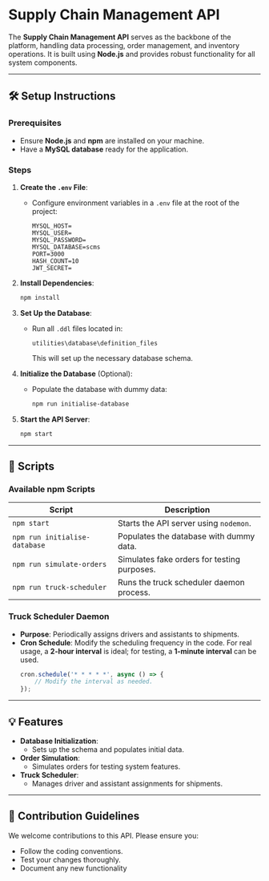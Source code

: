 # Supply Chain Management API

The **Supply Chain Management API** serves as the backbone of the platform, handling data processing, order management, and inventory operations. It is built using **Node.js** and provides robust functionality for all system components.

---

## 🛠 Setup Instructions

### Prerequisites

- Ensure **Node.js** and **npm** are installed on your machine.
- Have a **MySQL database** ready for the application.

### Steps

1. **Create the ************************`.env`************************ File**:

   - Configure environment variables in a `.env` file at the root of the project:
     ```
     MYSQL_HOST=
     MYSQL_USER=
     MYSQL_PASSWORD=
     MYSQL_DATABASE=scms
     PORT=3000
     HASH_COUNT=10
     JWT_SECRET=
     ```

2. **Install Dependencies**:

   ```bash
   npm install
   ```

3. **Set Up the Database**:

   - Run all `.ddl` files located in:
     ```
     utilities\database\definition_files
     ```
     This will set up the necessary database schema.

4. **Initialize the Database** (Optional):

   - Populate the database with dummy data:
     ```bash
     npm run initialise-database
     ```

5. **Start the API Server**:

   ```bash
   npm start
   ```

---

## 🚀 Scripts

### Available npm Scripts

| Script                        | Description                                 |
| ----------------------------- | ------------------------------------------- |
| `npm start`                   | Starts the API server using `nodemon`.      |
| `npm run initialise-database` | Populates the database with dummy data.     |
| `npm run simulate-orders`     | Simulates fake orders for testing purposes. |
| `npm run truck-scheduler`     | Runs the truck scheduler daemon process.    |

### Truck Scheduler Daemon

- **Purpose**: Periodically assigns drivers and assistants to shipments.
- **Cron Schedule**: Modify the scheduling frequency in the code. For real usage, a **2-hour interval** is ideal; for testing, a **1-minute interval** can be used.
  ```javascript
  cron.schedule('* * * * *', async () => {
      // Modify the interval as needed.
  });
  ```

---

## 💡 Features

- **Database Initialization**:
  - Sets up the schema and populates initial data.
- **Order Simulation**:
  - Simulates orders for testing system features.
- **Truck Scheduler**:
  - Manages driver and assistant assignments for shipments.

---

## 🧩 Contribution Guidelines

We welcome contributions to this API. Please ensure you:

- Follow the coding conventions.
- Test your changes thoroughly.
- Document any new functionality
